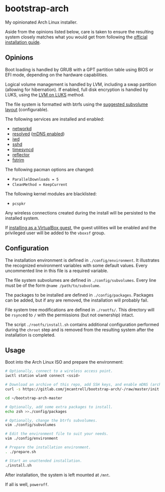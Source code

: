 # bootstrap-arch

My opinionated Arch Linux installer.

Aside from the opinions listed below, care is taken to ensure the
resulting system closely matches what you would get from following the
[official installation guide][1].

## Opinions

Boot loading is handled by GRUB with a GPT partition table using BIOS
or EFI mode, depending on the hardware capabilities.

Logical volume management is handled by LVM, including a swap
partition (allowing for hibernation). If enabled, full disk encryption
is handled by LUKS, using the [LVM on LUKS][2] method.

The file system is formatted with btrfs using the [suggested subvolume
layout][3] (configurable).

The following services are installed and enabled:

- [networkd][4]
- [resolved][5] ([mDNS enabled][6])
- [iwd][7]
- [sshd][8]
- [timesyncd][9]
- [reflector][10]
- [fstrim][11]

The following pacman options are changed:

- `ParallelDownloads = 5`
- `CleanMethod = KeepCurrent`

The following kernel modules are blacklisted:

- `pcspkr`

Any wireless connections created during the install will be persisted
to the installed system.

If [installing as a VirtualBox guest][12], the guest utilities will be
enabled and the privileged user will be added to the `vboxsf` group.

## Configuration

The installation environment is defined in `./config/environment`. It
illustrates the recognized environment variables with some default
values. Every uncommented line in this file is a required variable.

The file system subvolumes are defined in `./config/subvolumes`. Every
line must be of the form `@name /path/to/subvolume`.

The packages to be installed are defined in `./config/packages`.
Packages can be added, but if any are removed, the installation will
probably fail.

File system tree modifications are defined in `./rootfs/`. This
directory will be `rsync`ed to `/` with the permissions (but not
ownership) intact.

The script `./rootfs/install.sh` contains additional configuration
performed during the `chroot` step and is removed from the resulting
system after the installation is completed.

## Usage

Boot into the Arch Linux ISO and prepare the environment:

```sh
# Optionally, connect to a wireless access point.
iwctl station wlan0 connect <ssid>

# Download an archive of this repo, add SSH keys, and enable mDNS (archiso.local).
curl -s https://gitlab.com/jmcantrell/bootstrap-arch/-/raw/master/init.sh | bash -s

cd ~/bootstrap-arch-master

# Optionally, add some extra packages to install.
echo zsh >>./config/packages

# Optionally, change the btrfs subvolumes.
vim ./config/subvolumes

# Edit the environment file to suit your needs.
vim ./config/environment

# Prepare the installation environment.
. ./prepare.sh

# Start an unattended installation.
./install.sh
```

After installation, the system is left mounted at `/mnt`.

If all is well, `poweroff`.

[1]: https://wiki.archlinux.org/title/Installation_guide
[2]: https://wiki.archlinux.org/title/Dm-crypt/Encrypting_an_entire_system#LVM_on_LUKS
[3]: https://wiki.archlinux.org/title/Snapper#Suggested_filesystem_layout
[4]: https://wiki.archlinux.org/title/Systemd-networkd
[5]: https://wiki.archlinux.org/title/Systemd-resolved
[6]: https://wiki.archlinux.org/title/Systemd-resolved#mDNS
[7]: https://wiki.archlinux.org/title/Iwd
[8]: https://wiki.archlinux.org/title/OpenSSH#Server_usage
[9]: https://wiki.archlinux.org/title/Systemd-timesyncd
[10]: https://wiki.archlinux.org/title/Reflector
[11]: https://wiki.archlinux.org/title/Solid_state_drive
[12]: https://wiki.archlinux.org/title/VirtualBox/Install_Arch_Linux_as_a_guest
